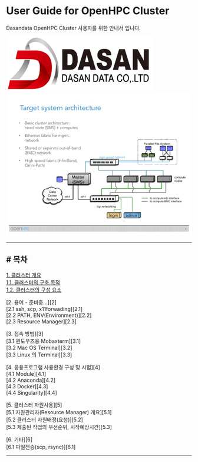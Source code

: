 # User Guide for OpenHPC Cluster
Dasandata OpenHPC Cluster 사용자를 위한 안내서 입니다.

<img src="https://github.com/dasandata/Open_HPC/blob/master/Document/User%20Guide/dasandata_logo.png" width="400">  

<img src="https://github.com/dasandata/Open_HPC/blob/master/Document/User%20Guide/openhpc-project-overview-and-updates-8-638.jpg">  

***
## # 목차

[1.   클러스터 개요][1]  
[1.1. 클러스터의 구축 목적][1.1]  
[1.2. 클러스터의 구성 요소][1.2]  

[2.   용어 - 준비중...][2]  
[2.1  ssh, scp, x11forwading][2.1]  
[2.2  PATH, ENV(Environment)][2.2]  
[2.3  Resource Manager][2.3]  

[3.   접속 방법][3]  
[3.1  윈도우즈용 Mobaxterm][3.1]  
[3.2  Mac OS Terminal][3.2]  
[3.3  Linux 의 Terminal][3.3]  

[4.   응용프로그램 사용환경 구성 및 시험][4]  
[4.1  Module][4.1]  
[4.2  Anaconda][4.2]  
[4.3  Docker][4.3]  
[4.4  Singularity][4.4]  

[5.   클러스터 자원사용][5]  
[5.1  자원관리자(Resource Manager) 개요][5.1]  
[5.2  클러스터 자원배정(요청)][5.2]  
[5.3  제출된 작업의 우선순위, 시작예상시간][5.3]  

[6.   기타][6]  
[6.1  파일전송(scp, rsync)][6.1]  




[1]: https://github.com/dasandata/Open_HPC/tree/master/Document/User%20Guide/1_cluster_intro#readme
[1.1]: https://github.com/dasandata/Open_HPC/tree/master/Document/User%20Guide/1_cluster_intro#11--%ED%81%B4%EB%9F%AC%EC%8A%A4%ED%84%B0-%EA%B5%AC%EC%B6%95-%EB%AA%A9%EC%A0%81
[1.2]: https://github.com/dasandata/Open_HPC/tree/master/Document/User%20Guide/1_cluster_intro#12-%ED%81%B4%EB%9F%AC%EC%8A%A4%ED%84%B0%EC%9D%98-%EA%B5%AC%EC%84%B1-%EC%9A%94%EC%86%8C



***
